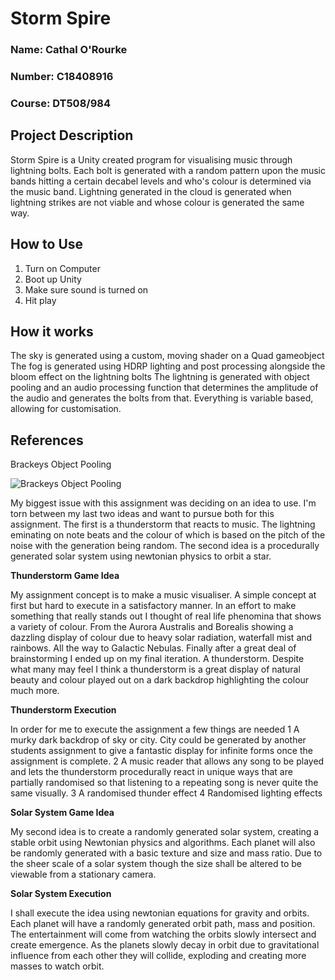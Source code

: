 # Storm Spire

### Name: Cathal O'Rourke

### Number: C18408916

### Course: DT508/984

## Project Description

Storm Spire is a Unity created program for visualising music through lightning bolts.
Each bolt is generated with a random pattern upon the music bands hitting a certain decabel levels and who's colour is determined via the music band.
Lightning generated in the cloud is generated when lightning strikes are not viable and whose colour is generated the same way.

## How to Use
1. Turn on Computer
1. Boot up Unity
1. Make sure sound is turned on
1. Hit play

## How it works
The sky is generated using a custom, moving shader on a Quad gameobject
The fog is generated using HDRP lighting and post processing alongside the bloom effect on the lightning bolts
The lightning is generated with object pooling and an audio processing function that determines the amplitude of the audio and generates the bolts from that.
Everything is variable based, allowing for customisation.

## References
Brackeys Object Pooling

![Brackeys Object Pooling](https://www.youtube.com/watch?v=tdSmKaJvCoA)


My biggest issue with this assignment was deciding on an idea to use. I'm torn between my last two ideas and want to pursue both for this assignment. The first is a thunderstorm that reacts to music. The lightning eminating on note beats and the colour of which is based on the pitch of the noise with the generation being random. The second idea is a procedurally generated solar system using newtonian physics to orbit a star.

**Thunderstorm Game Idea**

My assignment concept is to make a music visualiser. A simple concept at first but hard to execute in a satisfactory manner. In an effort to make something that really stands out I thought of real life phenomina that shows a variety of colour. From the Aurora Australis and Borealis showing a dazzling display of colour due to heavy solar radiation, waterfall mist and rainbows. All the way to Galactic Nebulas. Finally after a great deal of brainstorming I ended up on my final iteration. A thunderstorm. Despite what many may feel I think a thunderstorm is a great display of natural beauty and colour played out on a dark backdrop highlighting the colour much more.

**Thunderstorm Execution**

In order for me to execute the assignment a few things are needed
1 A murky dark backdrop of sky or city. City could be generated by another students assignment to give a fantastic display for infinite forms once the assignment is complete.
2 A music reader that allows any song to be played and lets the thunderstorm procedurally react in unique ways that are partially randomised so that listening to a repeating song is never quite the same visually.
3 A randomised thunder effect
4 Randomised lighting effects

**Solar System Game Idea**

My second idea is to create a randomly generated solar system, creating a stable orbit using Newtonian physics and algorithms. Each planet will also be randomly generated with a basic texture and size and mass ratio. Due to the sheer scale of a solar system though the size shall be altered to be viewable from a stationary camera.

**Solar System Execution**

I shall execute the idea using newtonian equations for gravity and orbits. Each planet will have a randomly generated orbit path, mass and position. The entertainment will come from watching the orbits slowly intersect and create emergence. As the planets slowly decay in orbit due to gravitational influence from each other they will collide, exploding and creating more masses to watch orbit.
